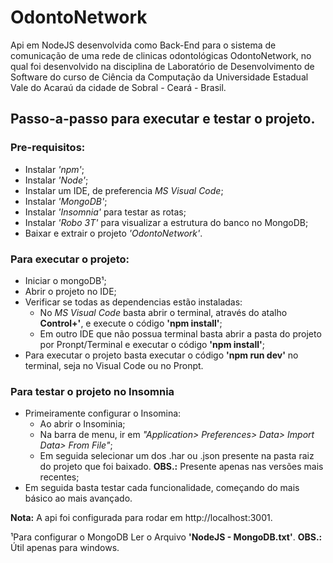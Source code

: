 # OdontoNetwork
<p>Api em NodeJS desenvolvida como Back-End para o sistema de comunicação de uma rede de clinicas odontológicas OdontoNetwork, no qual foi desenvolvido na disciplina de Laboratório de Desenvolvimento de Software do curso de Ciência da Computação da Universidade Estadual Vale do Acaraú da cidade de Sobral - Ceará - Brasil.</p>

## Passo-a-passo para executar e testar o projeto.
### Pre-requisitos:
 - Instalar <i>'npm'</i>;
 - Instalar <i>'Node'</i>;
 - Instalar um IDE, de preferencia <i>MS Visual Code</i>;
 - Instalar <i>'MongoDB'</i>;
 - Instalar <i>'Insomnia'</i> para testar as rotas;
 - Instalar <i>'Robo 3T'</i> para visualizar a estrutura do banco no MongoDB;
 - Baixar e extrair o projeto <i>'OdontoNetwork'</i>.

### Para executar o projeto:
 - Iniciar o mongoDB¹;
 - Abrir o projeto no IDE;
 - Verificar se todas as dependencias estão instaladas:
   - No <i>MS Visual Code</i> basta abrir o terminal, através do atalho <strong>Control+'</strong>, e execute o código <strong>'npm install'</strong>;
   - Em outro IDE que não possua terminal basta abrir a pasta do projeto por Pronpt/Terminal e executar o código <strong>'npm install'</strong>;
 - Para executar o projeto basta executar o código <strong>'npm run dev'</strong> no terminal, seja no Visual Code ou no Pronpt.

### Para testar o projeto no Insomnia
 - Primeiramente configurar o Insomina:
   - Ao abrir o Insominia;
   - Na barra de menu, ir em <i>"Application> Preferences> Data> Import Data> From File"</i>;
   - Em seguida selecionar um dos .har ou .json presente na pasta raiz do projeto que foi baixado. <strong>OBS.:</strong> Presente apenas nas versões mais recentes;
 - Em seguida basta testar cada funcionalidade, começando do mais básico ao mais avançado.
 
<strong>Nota:</strong> A api foi configurada para rodar em http://localhost:3001.
 
 ¹Para configurar o MongoDB Ler o Arquivo <strong>'NodeJS - MongoDB.txt'</strong>. <strong>OBS.:</strong> Útil apenas para windows.

